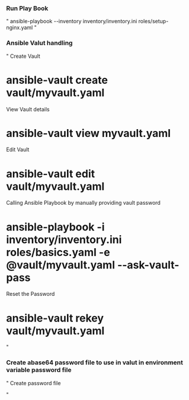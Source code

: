 
### Run Play Book
"
ansible-playbook --inventory inventory/inventory.ini roles/setup-nginx.yaml
"

### Ansible Valut handling

"
Create Vault
# ansible-vault create vault/myvault.yaml

View Vault details

# ansible-vault view myvault.yaml

Edit Vault

# ansible-vault edit vault/myvault.yaml

Calling Ansible Playbook by manually providing vault password

# ansible-playbook -i inventory/inventory.ini roles/basics.yaml -e @vault/myvault.yaml --ask-vault-pass

Reset the Password
# ansible-vault rekey vault/myvault.yaml

"

### Create abase64 password file to use in valut in environment variable password file

"
Create password file

"